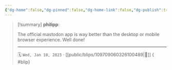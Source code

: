 ```yaml
---
{"dg-home":false,"dg-pinned":false,"dg-home-link":false,"dg-publish":true,"type":"blip","disabled rules":["yaml-title","yaml-title-alias","file-name-heading"],"title":"philipp on mastodon @ 2023-01-18","created-date":"2023-01-18T07:36:49","id":109709060326100500,"updated-date":"2025-05-02T08:50:43","dg-path":"blips/109709060326100489.md","permalink":"/blips/109709060326100489/","dgPassFrontmatter":true,"created":"2023-01-18T07:36:49","updated":"2025-05-02T08:50:43"}
---
```


> [!summary] **philipp**:
>
> The official mastodon app is way better than the desktop or mobile browser experience. Well done!
> - - -
>
> 🗓️ `Wed, Jan 18, 2023` · [[public/blips/109709060326100489\|🔗]]
{ #blip}


